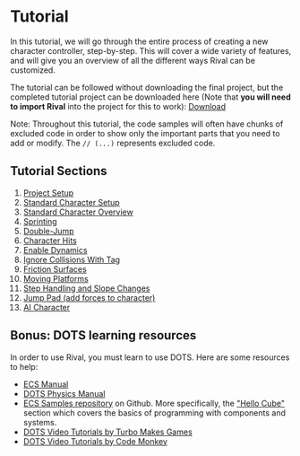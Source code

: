 
# Tutorial

In this tutorial, we will go through the entire process of creating a new character controller, step-by-step. This will cover a wide variety of features, and will give you an overview of all the different ways Rival can be customized.

The tutorial can be followed without downloading the final project, but the completed tutorial project can be downloaded here (Note that **you will need to import Rival** into the project for this to work): [Download](./Downloads/Rival_Tutorial.zip)

Note: Throughout this tutorial, the code samples will often have chunks of excluded code in order to show only the important parts that you need to add or modify. The `// (...)` represents excluded code.


## Tutorial Sections

1. [Project Setup](./Tutorial/tutorial-setup.md)
1. [Standard Character Setup](./Tutorial/tutorial-charactersetup.md)
1. [Standard Character Overview](./Tutorial/tutorial-standardcharacterexplanation)
1. [Sprinting](./Tutorial/tutorial-sprint.md)
1. [Double-Jump](./Tutorial/tutorial-doublejump.md)
1. [Character Hits](./Tutorial/tutorial-characterhits.md)
1. [Enable Dynamics](./Tutorial/tutorial-enabledynamics.md)
1. [Ignore Collisions With Tag](./Tutorial/tutorial-ignorecollisions.md)
1. [Friction Surfaces](./Tutorial/tutorial-frictionsurface.md)
1. [Moving Platforms](./Tutorial/tutorial-movingplatforms.md)
1. [Step Handling and Slope Changes](./Tutorial/tutorial-steps-and-slopes.md)
1. [Jump Pad (add forces to character)](./Tutorial/tutorial-jumppad.md)
1. [AI Character](./Tutorial/tutorial-ai.md)


## Bonus: DOTS learning resources

In order to use Rival, you must learn to use DOTS. Here are some resources to help:
* [ECS Manual](https://docs.unity3d.com/Packages/com.unity.entities@0.17/manual/index.html)
* [DOTS Physics Manual](https://docs.unity3d.com/Packages/com.unity.physics@0.6/manual/index.html) 
* [ECS Samples repository](https://github.com/Unity-Technologies/EntityComponentSystemSamples) on Github. More specifically, the ["Hello Cube"](https://github.com/Unity-Technologies/EntityComponentSystemSamples/tree/master/ECSSamples/Assets/HelloCube) section which covers the basics of programming with components and systems.
* [DOTS Video Tutorials by Turbo Makes Games](https://www.youtube.com/playlist?list=PLgYNYeZLALscDwwujFSjgXJmdZb_wwYpJ)
* [DOTS Video Tutorials by Code Monkey](https://www.youtube.com/playlist?list=PLzDRvYVwl53s40yP5RQXitbT--IRcHqba)